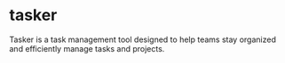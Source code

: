 # tasker
 Tasker is a task management tool designed to help teams stay organized and efficiently manage tasks and projects. 

